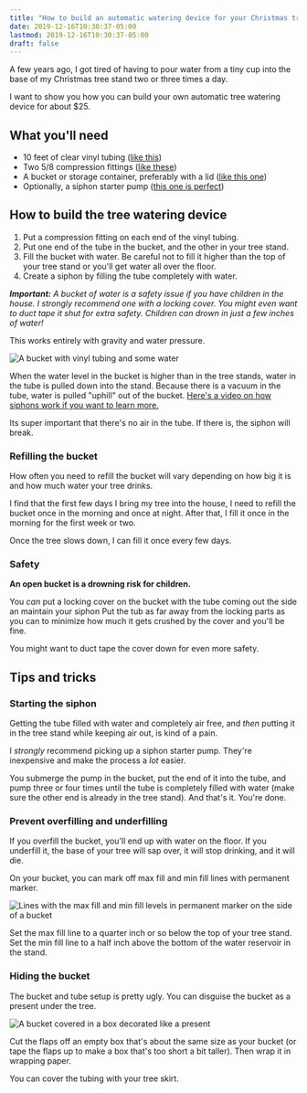 ```yaml
---
title: "How to build an automatic watering device for your Christmas tree"
date: 2019-12-16T10:30:37-05:00
lastmod: 2019-12-16T10:30:37-05:00
draft: false
---
```


A few years ago, I got tired of having to pour water from a tiny cup into the base of my Christmas tree stand two or three times a day.

I want to show you how you can build your own automatic tree watering device for about $25.

## What you'll need

- 10 feet of clear vinyl tubing ([like this](https://www.lowes.com/pd/EASTMAN-5-8-in-x-10-ft-PVC-Clear-Vinyl-Tubing/1000180551))
- Two 5/8 compression fittings ([like these](https://www.lowes.com/pd/B-K-5-8-in-Compression-x-FIP-Adapter-Coupling-Fitting/1000505327))
- A bucket or storage container, preferably with a lid ([like this one](https://www.target.com/p/iris-19qt-stack-38-pull-storage-bin-clear/-/A-54445144))
- Optionally, a siphon starter pump ([this one is perfect](https://www.amazon.com/gp/product/B0017JHPA6/ref=ppx_yo_dt_b_search_asin_title?ie=UTF8&psc=1))

## How to build the tree watering device

1. Put a compression fitting on each end of the vinyl tubing.
2. Put one end of the tube in the bucket, and the other in your tree stand.
3. Fill the bucket with water. Be careful not to fill it higher than the top of your tree stand or you'll get water all over the floor.
4. Create a siphon by filling the tube completely with water.

*__Important:__ A bucket of water is a safety issue if you have children in the house. I strongly recommend one with a locking cover. You might even want to duct tape it shut for extra safety. Children can drown in just a few inches of water!*

This works entirely with gravity and water pressure.

<img alt="A bucket with vinyl tubing and some water" src="/img/articles/tree-water-setup.jpg">

When the water level in the bucket is higher than in the tree stands, water in the tube is pulled down into the stand. Because there is a vacuum in the tube, water is pulled "uphill" out of the bucket. [Here's a video on how siphons work if you want to learn more.](https://www.youtube.com/watch?v=CZmP0vsRBZ8)

Its super important that there's no air in the tube. If there is, the siphon will break.

### Refilling the bucket

How often you need to refill the bucket will vary depending on how big it is and how much water your tree drinks.

I find that the first few days I bring my tree into the house, I need to refill the bucket once in the morning and once at night. After that, I fill it once in the morning for the first week or two.

Once the tree slows down, I can fill it once every few days.

### Safety

**An open bucket is a drowning risk for children.**

You *can* put a locking cover on the bucket with the tube coming out the side an maintain your siphon Put the tub as far away from the locking parts as you can to minimize how much it gets crushed by the cover and you'll be fine.

You might want to duct tape the cover down for even more safety.


## Tips and tricks

### Starting the siphon

Getting the tube filled with water and completely air free, and *then* putting it in the tree stand while keeping air out, is kind of a pain.

I *strongly* recommend picking up a siphon starter pump. They're inexpensive and make the process a *lot* easier.

You submerge the pump in the bucket, put the end of it into the tube, and pump three or four times until the tube is completely filled with water (make sure the other end is already in the tree stand). And that's it. You're done.

### Prevent overfilling and underfilling

If you overfill the bucket, you'll end up with water on the floor. If you underfill it, the base of your tree will sap over, it will stop drinking, and it will die.

On your bucket, you can mark off max fill and min fill lines with permanent marker.

<img alt="Lines with the max fill and min fill levels in permanent marker on the side of a bucket" src="/img/articles/tree-water-max-fill.jpg">

Set the max fill line to a quarter inch or so below the top of your tree stand. Set the min fill line to a half inch above the bottom of the water reservoir in the stand.

### Hiding the bucket

The bucket and tube setup is pretty ugly. You can disguise the bucket as a present under the tree.

<img alt="A bucket covered in a box decorated like a present" src="/img/articles/tree-water-decorated.jpg">

Cut the flaps off an empty box that's about the same size as your bucket (or tape the flaps up to make a box that's too short a bit taller). Then wrap it in wrapping paper.

You can cover the tubing with your tree skirt.